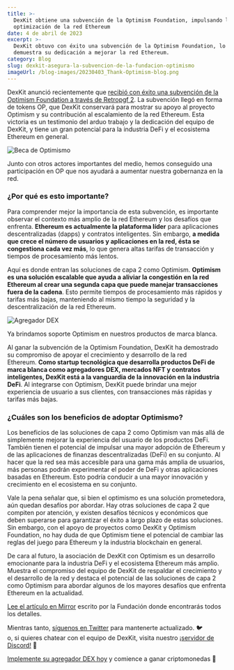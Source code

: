 ```yaml
---
title: >-
  DexKit obtiene una subvención de la Optimism Foundation, impulsando la
  optimización de la red Ethereum
date: 4 de abril de 2023
excerpt: >-
  DexKit obtuvo con éxito una subvención de la Optimism Foundation, lo que
  demuestra su dedicación a mejorar la red Ethereum.
category: Blog
slug: dexkit-asegura-la-subvencion-de-la-fundacion-optimismo
imageUrl: /blog-images/20230403_Thank-Optimism-blog.png
---
```

DexKit anunció recientemente que [recibió con éxito una subvención de la Optimism Foundation a través de Retropgf 2](https://twitter.com/dexkit/status/1641827063828213762). La subvención llegó en forma de tokens OP, que DexKit conservará para mostrar su apoyo al proyecto Optimism y su contribución al escalamiento de la red Ethereum. Esta victoria es un testimonio del arduo trabajo y la dedicación del equipo de DexKit, y tiene un gran potencial para la industria DeFi y el ecosistema Ethereum en general.

![Beca de Optimismo](/blog-images/image-25.png)

Junto con otros actores importantes del medio, hemos conseguido una participación en OP que nos ayudará a aumentar nuestra gobernanza en la red.

### ¿Por qué es esto importante?

Para comprender mejor la importancia de esta subvención, es importante observar el contexto más amplio de la red Ethereum y los desafíos que enfrenta. **Ethereum es actualmente la plataforma líder** para aplicaciones descentralizadas (dapps) y contratos inteligentes. Sin embargo, **a medida que crece el número de usuarios y aplicaciones en la red, ésta se congestiona cada vez más**, lo que genera altas tarifas de transacción y tiempos de procesamiento más lentos.

Aquí es donde entran las soluciones de capa 2 como Optimism. **Optimism es una solución escalable que ayuda a aliviar la congestión en la red Ethereum al crear una segunda capa que puede manejar transacciones fuera de la cadena**. Esto permite tiempos de procesamiento más rápidos y tarifas más bajas, manteniendo al mismo tiempo la seguridad y la descentralización de la red Ethereum.

![Agregador DEX](/blog-images/image-26.png)

Ya brindamos soporte Optimism en nuestros productos de marca blanca.

Al ganar la subvención de la Optimism Foundation, DexKit ha demostrado su compromiso de apoyar el crecimiento y desarrollo de la red Ethereum. **Como startup tecnológica que desarrolla productos DeFi de marca blanca como agregadores DEX, mercados NFT y contratos inteligentes, DexKit está a la vanguardia de la innovación en la industria DeFi**. Al integrarse con Optimism, DexKit puede brindar una mejor experiencia de usuario a sus clientes, con transacciones más rápidas y tarifas más bajas.

### ¿Cuáles son los beneficios de adoptar Optimismo?

Los beneficios de las soluciones de capa 2 como Optimism van más allá de simplemente mejorar la experiencia del usuario de los productos DeFi. También tienen el potencial de impulsar una mayor adopción de Ethereum y de las aplicaciones de finanzas descentralizadas (DeFi) en su conjunto. Al hacer que la red sea más accesible para una gama más amplia de usuarios, más personas podrán experimentar el poder de DeFi y otras aplicaciones basadas en Ethereum. Esto podría conducir a una mayor innovación y crecimiento en el ecosistema en su conjunto.

Vale la pena señalar que, si bien el optimismo es una solución prometedora, aún quedan desafíos por abordar. Hay otras soluciones de capa 2 que compiten por atención, y existen desafíos técnicos y económicos que deben superarse para garantizar el éxito a largo plazo de estas soluciones. Sin embargo, con el apoyo de proyectos como DexKit y Optimism Foundation, no hay duda de que Optimism tiene el potencial de cambiar las reglas del juego para Ethereum y la industria blockchain en general.

De cara al futuro, la asociación de DexKit con Optimism es un desarrollo emocionante para la industria DeFi y el ecosistema Ethereum más amplio. Muestra el compromiso del equipo de DexKit de respaldar el crecimiento y el desarrollo de la red y destaca el potencial de las soluciones de capa 2 como Optimism para abordar algunos de los mayores desafíos que enfrenta Ethereum en la actualidad.

[Lee el artículo en Mirror](https://optimism.mirror.xyz/Upn_LtV2-3SviXgX_PE_LyA7YI00jQyoM1yf55ltvvI) escrito por la Fundación donde encontrarás todos los detalles.

Mientras tanto, [síguenos en Twitter](https://twitter.com/dexkit) para mantenerte actualizado. 🐦  
o, si quieres chatear con el equipo de DexKit, visita nuestro [¡servidor de Discord!](https://discord.com/invite/GJCRu4CYFH) 🤗

[Implemente su agregador DEX hoy](https://dexappbuilder.dexkit.com/admin/quick-builder/swap) y comience a ganar criptomonedas 🤑
